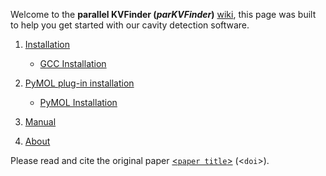 

Welcome to the **parallel KVFinder (_parKVFinder_)**
[wiki](https://github.com/LBC-LNBio/parKVFinder/wiki), this page was
built to help you get started with our cavity detection software.

1. [Installation](https://github.com/LBC-LNBio/parKVFinder/wiki/parKVFinder-Installation)

    - [GCC Installation](https://github.com/LBC-LNBio/parKVFinder/wiki/)
  
2. [PyMOL plug-in installation](https://github.com/LBC-LNBio/parKVFinder/wiki/PyMOL-Plugin-Installation)

    - [PyMOL Installation](https://github.com/LBC-LNBio/parKVFinder/wiki/PyMOL-Installation)
   
3. [Manual](https://github.com/LBC-LNBio/parKVFinder/wiki/parKVFinder-Manual)

4. [About](https://github.com/LBC-LNBio/parKVFinder/wiki/About)

Please read and cite the original paper [<`paper title`>]() (<`doi`>).
